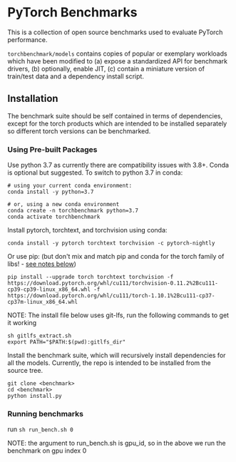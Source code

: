 # PyTorch Benchmarks
This is a collection of open source benchmarks used to evaluate PyTorch performance.

`torchbenchmark/models` contains copies of popular or exemplary workloads which have been modified to
(a) expose a standardized API for benchmark drivers, (b) optionally, enable JIT,
 (c) contain a miniature version of train/test data and a dependency install script.

## Installation
The benchmark suite should be self contained in terms of dependencies,
except for the torch products which are intended to be installed separately so
different torch versions can be benchmarked.

### Using Pre-built Packages
Use python 3.7 as currently there are compatibility issues with 3.8+.  Conda is optional but suggested.  To switch to python 3.7 in conda:
```
# using your current conda environment:
conda install -y python=3.7

# or, using a new conda environment
conda create -n torchbenchmark python=3.7
conda activate torchbenchmark
```

Install pytorch, torchtext, and torchvision using conda:
```
conda install -y pytorch torchtext torchvision -c pytorch-nightly
```
Or use pip:
(but don't mix and match pip and conda for the torch family of libs! - [see notes below](#notes))
```
pip install --upgrade torch torchtext torchvision -f https://download.pytorch.org/whl/cu111/torchvision-0.11.2%2Bcu111-cp39-cp39-linux_x86_64.whl -f https://download.pytorch.org/whl/cu111/torch-1.10.1%2Bcu111-cp37-cp37m-linux_x86_64.whl
```

NOTE: The install file below uses git-lfs, run the following commands to get it working
```
sh gitlfs_extract.sh
export PATH="$PATH:$(pwd):gitlfs_dir"
```

Install the benchmark suite, which will recursively install dependencies for all the models.  Currently, the repo is intended to be installed from the source tree.
```
git clone <benchmark>
cd <benchmark>
python install.py
```

### Running benchmarks

run `sh run_bench.sh 0`

NOTE: the argument to run_bench.sh is gpu_id, so in the above we run the benchmark on gpu index 0
